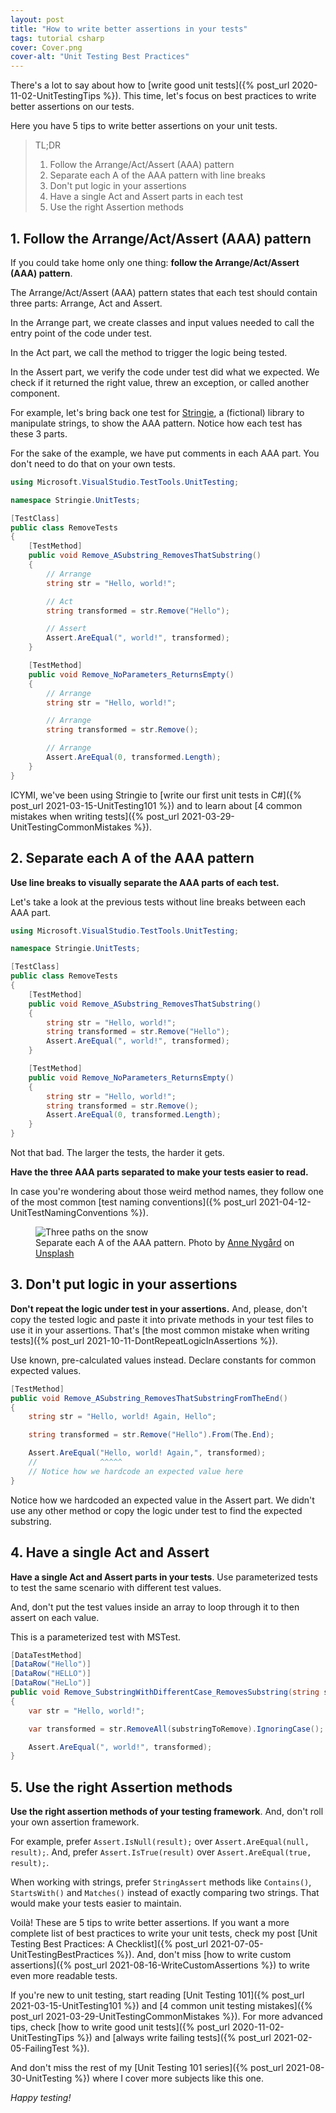 ```yaml
---
layout: post
title: "How to write better assertions in your tests"
tags: tutorial csharp
cover: Cover.png
cover-alt: "Unit Testing Best Practices"
---
```


There's a lot to say about how to [write good unit tests]({% post_url 2020-11-02-UnitTestingTips %}). This time, let's focus on best practices to write better assertions on our tests.

Here you have 5 tips to write better assertions on your unit tests.

> TL;DR
> 1. Follow the Arrange/Act/Assert (AAA) pattern
> 2. Separate each A of the AAA pattern with line breaks
> 3. Don't put logic in your assertions
> 4. Have a single Act and Assert parts in each test
> 5. Use the right Assertion methods

## 1. Follow the Arrange/Act/Assert (AAA) pattern

If you could take home only one thing: **follow the Arrange/Act/Assert (AAA) pattern**.

The Arrange/Act/Assert (AAA) pattern states that each test should contain three parts: Arrange, Act and Assert.

In the Arrange part, we create classes and input values needed to call the entry point of the code under test.

In the Act part, we call the method to trigger the logic being tested.

In the Assert part, we verify the code under test did what we expected. We check if it returned the right value, threw an exception, or called another component.

For example, let's bring back one test for [Stringie](https://github.com/canro91/Testing101), a (fictional) library to manipulate strings, to show the AAA pattern. Notice how each test has these 3 parts.

For the sake of the example, we have put comments in each AAA part. You don't need to do that on your own tests.

```csharp
using Microsoft.VisualStudio.TestTools.UnitTesting;

namespace Stringie.UnitTests;

[TestClass]
public class RemoveTests
{
    [TestMethod]
    public void Remove_ASubstring_RemovesThatSubstring()
    {
        // Arrange
        string str = "Hello, world!";

        // Act
        string transformed = str.Remove("Hello");

        // Assert
        Assert.AreEqual(", world!", transformed);
    }

    [TestMethod]
    public void Remove_NoParameters_ReturnsEmpty()
    {
        // Arrange
        string str = "Hello, world!";

        // Arrange
        string transformed = str.Remove();

        // Arrange
        Assert.AreEqual(0, transformed.Length);
    }
}
```

ICYMI, we've been using Stringie to [write our first unit tests in C#]({% post_url 2021-03-15-UnitTesting101 %}) and to learn about [4 common mistakes when writing tests]({% post_url 2021-03-29-UnitTestingCommonMistakes %}).

## 2. Separate each A of the AAA pattern

**Use line breaks to visually separate the AAA parts of each test.**

Let's take a look at the previous tests without line breaks between each AAA part.

```csharp
using Microsoft.VisualStudio.TestTools.UnitTesting;

namespace Stringie.UnitTests;

[TestClass]
public class RemoveTests
{
    [TestMethod]
    public void Remove_ASubstring_RemovesThatSubstring()
    {
        string str = "Hello, world!";
        string transformed = str.Remove("Hello");
        Assert.AreEqual(", world!", transformed);
    }

    [TestMethod]
    public void Remove_NoParameters_ReturnsEmpty()
    {
        string str = "Hello, world!";
        string transformed = str.Remove();
        Assert.AreEqual(0, transformed.Length);
    }
}
```

Not that bad. The larger the tests, the harder it gets.

**Have the three AAA parts separated to make your tests easier to read.**

In case you're wondering about those weird method names, they follow one of the most common [test naming conventions]({% post_url 2021-04-12-UnitTestNamingConventions %}).

<figure>
<img src="https://images.unsplash.com/photo-1613083093144-bfa5c3eb8337?crop=entropy&cs=tinysrgb&fit=crop&fm=jpg&h=400&ixid=MnwxfDB8MXxhbGx8fHx8fHx8fHwxNjIzNjkzMzU2&ixlib=rb-1.2.1&q=80&utm_campaign=api-credit&utm_medium=referral&utm_source=unsplash_source&w=600" alt="Three paths on the snow" />

<figcaption>Separate each A of the AAA pattern. Photo by <a href="https://unsplash.com/@polarmermaid?utm_source=unsplash&utm_medium=referral&utm_content=creditCopyText">Anne Nygård</a> on <a href="https://unsplash.com/?utm_source=unsplash&utm_medium=referral&utm_content=creditCopyText">Unsplash</a></figcaption>
</figure>

## 3. Don't put logic in your assertions

**Don't repeat the logic under test in your assertions.** And, please, don't copy the tested logic and paste it into private methods in your test files to use it in your assertions. That's [the most common mistake when writing tests]({% post_url 2021-10-11-DontRepeatLogicInAssertions %}).

Use known, pre-calculated values instead. Declare constants for common expected values.

```csharp
[TestMethod]
public void Remove_ASubstring_RemovesThatSubstringFromTheEnd()
{
    string str = "Hello, world! Again, Hello";

    string transformed = str.Remove("Hello").From(The.End);

    Assert.AreEqual("Hello, world! Again,", transformed);
    //              ^^^^^
    // Notice how we hardcode an expected value here
}
```

Notice how we hardcoded an expected value in the Assert part. We didn't use any other method or copy the logic under test to find the expected substring.

## 4. Have a single Act and Assert

**Have a single Act and Assert parts in your tests**. Use parameterized tests to test the same scenario with different test values.

And, don't put the test values inside an array to loop through it to then assert on each value.

This is a parameterized test with MSTest.

```csharp
[DataTestMethod]
[DataRow("Hello")]
[DataRow("HELLO")]
[DataRow("HeLlo")]
public void Remove_SubstringWithDifferentCase_RemovesSubstring(string substringToRemove)
{
    var str = "Hello, world!";

    var transformed = str.RemoveAll(substringToRemove).IgnoringCase();

    Assert.AreEqual(", world!", transformed);
}
```

## 5. Use the right Assertion methods

**Use the right assertion methods of your testing framework**. And, don't roll your own assertion framework.

For example, prefer `Assert.IsNull(result);` over `Assert.AreEqual(null, result);`. And, prefer `Assert.IsTrue(result)` over `Assert.AreEqual(true, result);`.

When working with strings, prefer `StringAssert` methods like `Contains()`, `StartsWith()` and `Matches()` instead of exactly comparing two strings. That would make your tests easier to maintain.

Voilà! These are 5 tips to write better assertions. If you want a more complete list of best practices to write your unit tests, check my post [Unit Testing Best Practices: A Checklist]({% post_url 2021-07-05-UnitTestingBestPractices %}). And, don't miss [how to write custom assertions]({% post_url 2021-08-16-WriteCustomAssertions %}) to write even more readable tests.

If you're new to unit testing, start reading [Unit Testing 101]({% post_url 2021-03-15-UnitTesting101 %}) and [4 common unit testing mistakes]({% post_url 2021-03-29-UnitTestingCommonMistakes %}). For more advanced tips, check [how to write good unit tests]({% post_url 2020-11-02-UnitTestingTips %}) and [always write failing tests]({% post_url 2021-02-05-FailingTest %}).

And don't miss the rest of my [Unit Testing 101 series]({% post_url 2021-08-30-UnitTesting %}) where I cover more subjects like this one.

_Happy testing!_